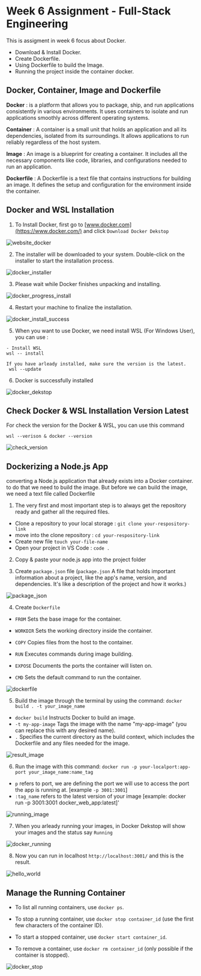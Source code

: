 # Week 6 Assignment - Full-Stack Engineering 

This is assigment in week 6 focus about Docker.

- Download & Install Docker.
- Create Dockerfile.
- Using Dockerfile to build the Image.
- Running the project inside the container docker.

## Docker, Container, Image and Dockerfile

**Docker** : is a platform that allows you to package, ship, and run applications consistently in various environments. It uses containers to isolate and run applications smoothly across different operating systems.

**Container** : A container is a small unit that holds an application and all its dependencies, isolated from its surroundings. It allows applications to run reliably regardless of the host system.

**Image** : An image is a blueprint for creating a container. It includes all the necessary components like code, libraries, and configurations needed to run an application.

**Dockerfile** : A Dockerfile is a text file that contains instructions for building an image. It defines the setup and configuration for the environment inside the container.

## Docker and WSL Installation

1. To Install Docker, first go to [www.docker.com](https://www.docker.com/) and click `Download Docker Dekstop`

![website_docker](img/web_docker.webp)

2. The installer will be downloaded to your system. Double-click on the installer to start the installation process.

![docker_installer](img/docker_installer.webp)

3. Please wait while Docker finishes unpacking and installing.

![docker_progress_install](img/Installed.webp)

4. Restart your machine to finalize the installation.

![docker_install_success](img/install_success.webp)

5. When you want to use Docker, we need install WSL (For Windows User), you can use :
```
- Install WSL
wsl -- install

If you have arleady installed, make sure the version is the latest.
 wsl --update 
```

6. Docker is successfully installed

![docker_dekstop](img/docker.webp)

## Check Docker & WSL Installation Version Latest

For check the version for the Docker & WSL, you can use this command

```
wsl --verison & docker --version 
```

![check_version](img/version.webp)


## Dockerizing a Node.js App

converting a Node.js application that already exists into a Docker container.  to do that we need to build the image. But before we can build the image, we need a text file called Dockerfile

1. The very first and most important step is to always get the repository ready and gather all the required files.

- Clone a repository to your local storage : `git clone your-respository-link`
- move into the clone repository : `cd your-respository-link`
- Create new file `touch your-file-name`
- Open your project in VS Code : `code .`

2. Copy & paste your node.js app into the project folder

3. Create `package.json` file (`package.json` A file that holds important information about a project, like the app's name, version, and dependencies. It's like a description of the project and how it works.)

![package_json](img/package_json.webp)


4. Create `Dockerfile`

- `FROM` Sets the base image for the container.

- `WORKDIR` Sets the working directory inside the container.

- `COPY` Copies files from the host to the container.

- `RUN` Executes commands during image building.

- `EXPOSE` Documents the ports the container will listen on.

- `CMD` Sets the default command to run the container.

![dockerfile](img/dockerfile.webp)

5. Build the image through the terminal by using the command: `docker build . -t your_image_name`

- `docker build` Instructs Docker to build an image.
- `-t my-app-image` Tags the image with the name "my-app-image" (you can replace this with any desired name).
- `.` Specifies the current directory as the build context, which includes the Dockerfile and any files needed for the image.

![result_image](img/result.webp)

6. Run the image with this command: `docker run -p your-localport:app-port your_image_name:name_tag`

- `p` refers to port, we are defining the port we will use to access the port the app is running at. [example `-p 3001:3001`]
- `:tag_name` refers to the latest version of your image [example: docker run -p 3001:3001 docker_web_app:latest]'

![running_image](img/running_image.webp)

7. When you arleady running your images, in Docker Dekstop will show your images and the status say `Running`

![docker_running](img/docker_running.webp)

8. Now you can run in localhost `http://localhost:3001/` and this is the result.

![hello_world](img/hello_world.webp)


## Manage the Running Container

- To list all running containers, use `docker ps`.

- To stop a running container, use `docker stop container_id` (use the first few characters of the container ID).

- To start a stopped container, use `docker start container_id`.

- To remove a container, use `docker rm container_id` (only possible if the container is stopped).

![docker_stop](img/stop_docker.webp)

